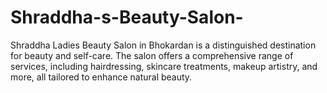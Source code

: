 # Shraddha-s-Beauty-Salon-
Shraddha Ladies Beauty Salon in Bhokardan is a distinguished destination for beauty and self-care. The salon offers a comprehensive range of services, including hairdressing, skincare treatments, makeup artistry, and more, all tailored to enhance natural beauty.
